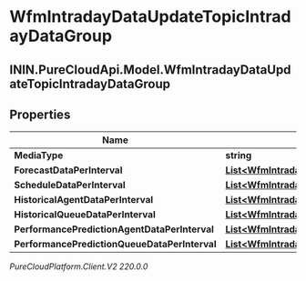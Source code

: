 # WfmIntradayDataUpdateTopicIntradayDataGroup

## ININ.PureCloudApi.Model.WfmIntradayDataUpdateTopicIntradayDataGroup

## Properties

|Name | Type | Description | Notes|
|------------ | ------------- | ------------- | -------------|
| **MediaType** | **string** |  | [optional] |
| **ForecastDataPerInterval** | [**List&lt;WfmIntradayDataUpdateTopicIntradayForecastData&gt;**](WfmIntradayDataUpdateTopicIntradayForecastData) |  | [optional] |
| **ScheduleDataPerInterval** | [**List&lt;WfmIntradayDataUpdateTopicIntradayScheduleData&gt;**](WfmIntradayDataUpdateTopicIntradayScheduleData) |  | [optional] |
| **HistoricalAgentDataPerInterval** | [**List&lt;WfmIntradayDataUpdateTopicIntradayHistoricalAgentData&gt;**](WfmIntradayDataUpdateTopicIntradayHistoricalAgentData) |  | [optional] |
| **HistoricalQueueDataPerInterval** | [**List&lt;WfmIntradayDataUpdateTopicIntradayHistoricalQueueData&gt;**](WfmIntradayDataUpdateTopicIntradayHistoricalQueueData) |  | [optional] |
| **PerformancePredictionAgentDataPerInterval** | [**List&lt;WfmIntradayDataUpdateTopicIntradayPerformancePredictionAgentData&gt;**](WfmIntradayDataUpdateTopicIntradayPerformancePredictionAgentData) |  | [optional] |
| **PerformancePredictionQueueDataPerInterval** | [**List&lt;WfmIntradayDataUpdateTopicIntradayPerformancePredictionQueueData&gt;**](WfmIntradayDataUpdateTopicIntradayPerformancePredictionQueueData) |  | [optional] |



_PureCloudPlatform.Client.V2 220.0.0_
